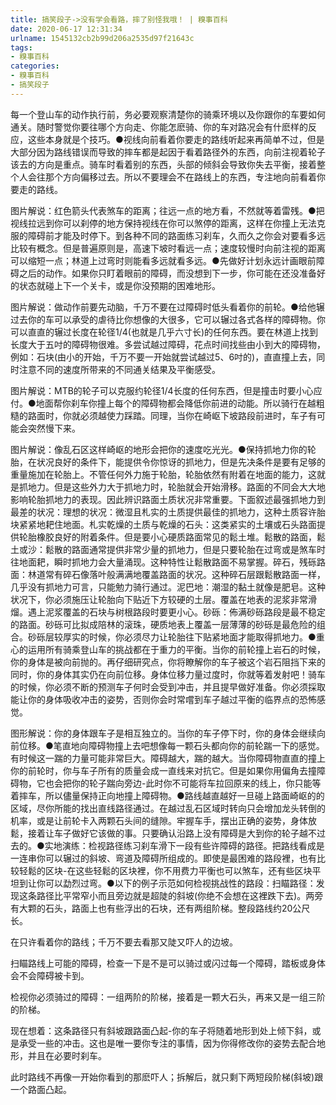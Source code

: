 ```yaml
---
title: 搞笑段子->没有学会看路，摔了别怪我哦！ | 糗事百科
date: 2020-06-17 12:31:34
urlname: 1545132cb2b99d206a2535d97f21643c
tags: 
- 糗事百科
categories:
- 糗事百科
- 搞笑段子
---
```

每一个登山车的动作执行前，务必要观察清楚你的骑乘环境以及你跟你的车要如何通关。随时警觉你要往哪个方向走、你能怎麽骑、你的车对路况会有什麽样的反应，这些本身就是个技巧。●视线向前看着你要走的路线听起来再简单不过，但是大部分因为路线错误而导致的摔车都是起因于看着路径外的东西，向前注视着轮子该去的方向是重点。骑车时看着别的东西，头部的倾斜会导致你失去平衡，接着整个人会往那个方向偏移过去。所以不要理会不在路线上的东西，专注地向前看着你要走的路线。

图片解说：红色箭头代表煞车的距离；往远一点的地方看，不然就等着雷残。●把视线拉远到你可以刹停的地方保持视线在你可以煞停的距离，这样在你撞上无法克服的障碍前才能及时停下。到各种不同的路面练习刹车，久而久之你会对要看多远比较有概念。但是普遍原则是，高速下坡时看远一点；速度较慢时向前注视的距离可以缩短一点；林道上过弯时则能看多远就看多远。●先做好计划永远计画眼前障碍之后的动作。如果你只盯着眼前的障碍，而没想到下一步，你可能在还没准备好的状态就碰上下一个关卡，或是你没预期的困难地形。

图片解说：做动作前要先动脑，千万不要在过障碍时低头看着你的前轮。●给他辗过去你的车可以承受的虐待比你想像的大很多，它可以辗过各式各样的障碍物。你可以直直的辗过长度在轮径1/4(也就是几乎六寸长)的任何东西。要在林道上找到长度大于五吋的障碍物很难。多尝试越过障碍，花点时间找些由小到大的障碍物，例如：石块(由小的开始，千万不要一开始就尝试越过5、6吋的)，直直撞上去，同时注意不同的速度所带来的不同通关结果及平衡感受。

图片解说：MTB的轮子可以克服约轮径1/4长度的任何东西，但是撞击时要小心应付。●地面帮你刹车你撞上每个的障碍物都会降低你前进的动能。所以骑行在越粗糙的路面时，你就必须越使力踩踏。同理，当你在崎岖下坡路段前进时，车子有可能会突然慢下来。

图片解说：像乱石区这样崎岖的地形会把你的速度吃光光。●保持抓地力你的轮胎，在状况良好的条件下，能提供令你惊讶的抓地力，但是先决条件是要有足够的重量施加在轮胎上。不管任何外力施于轮胎，轮胎依然有附着在地面的能力，这就是抓地力。但是这些外力大于抓地力时，轮胎就会开始滑移。路面的不同会大大地影响轮胎抓地力的表现。因此辨识路面土质状况非常重要。下面叙述最强抓地力到最差的状况：理想的状况：微湿且札实的土质提供最佳的抓地力，这种土质容许胎块紧紧地耙住地面。札实乾燥的土质与乾燥的石头：这类紧实的土壤或石头路面提供轮胎橡胶良好的附着条件。但是要小心硬质路面常见的鬆土堆。鬆散的路面，鬆土或沙：鬆散的路面通常提供非常少量的抓地力，但是只要轮胎在过弯或是煞车时往地面耙，瞬时抓地力会大量涌现。这种特性让鬆散路面不易掌握。碎石，残砾路面：林道常有碎石像落叶般满满地覆盖路面的状况。这种碎石层跟鬆散路面一样，几乎没有抓地力可言，只能勉力骑行通过。泥巴地：潮湿的黏土就像是肥皂。这种状况下，你必须施压让轮胎向下贴近下方较硬的土层。覆盖在地表的泥浆非常滑熘。遇上泥浆覆盖的石块与树根路段时要更小心。砂砾：佈满砂砾路段是最不稳定的路面。砂砾可比拟成陪林的滚珠，硬质地表上覆盖一层薄薄的砂砾是最危险的组合。砂砾层较厚实的时候，你必须尽力让轮胎往下贴紧地面才能取得抓地力。●重心的运用所有骑乘登山车的挑战都在于重力的平衡。当你的前轮撞上岩石的时候，你的身体是被向前抛的。再仔细研究点，你将瞭解你的车子被这个岩石阻挡下来的同时，你的身体其实仍在向前位移。身体位移力量过度时，你就等着发射吧！骑车的时候，你必须不断的预测车子何时会受到冲击，并且提早做好准备。你必须採取能让你的身体吸收冲击的姿势，否则你会时常嚐到车子越过平衡的临界点的恐怖感觉。

图形解说：你的身体跟车子是相互独立的。当你的车子停下时，你的身体会继续向前位移。●笔直地向障碍物撞上去吧想像每一颗石头都向你的前轮踹一下的感觉。有时候这一踹的力量可能非常巨大。障碍越大，踹的越大。当你障碍物直直的撞上你的前轮时，你与车子所有的质量会成一直线来对抗它。但是如果你用偏角去撞障碍物，它也会把你的轮子踹向旁边-此时你不可能将车拉回原来的线上，你只能等着摔车，所以儘量保持正向地撞上障碍物。●路线越直越好一旦碰上路面崎岖的的区域，尽你所能的找出直线路径通过。在越过乱石区域时转向只会增加龙头转倒的机率，或是让前轮卡入两颗石头间的缝隙。牢握车手，摆出正确的姿势，身体放鬆，接着让车子做好它该做的事。只要确认沿路上没有障碍是大到你的轮子越不过去的。●实地演练：检视路径练习刹车滑下一段有些许障碍的路径。把路线看成是一连串你可以辗过的斜坡、弯道及障碍所组成的。即使是最困难的路段裡，也有比较轻鬆的区块-在这些轻鬆的区块裡，你不用费力平衡也可以煞车，还有些区块平坦到让你可以勐烈过弯。●以下的例子示范如何检视挑战性的路段：扫瞄路径：发现这条路径比平常窄小而且旁边就是超陡的斜坡(你绝不会想在这裡跌下去)。两旁有大颗的石头，路面上也有些浮出的石块，还有两组阶梯。整段路线约20公尺长。

在只许看着你的路线；千万不要去看那又陡又吓人的边坡。

扫瞄路线上可能的障碍，检查一下是不是可以骑过或闪过每一个障碍，踏板或身体会不会障碍被卡到。

检视你必须骑过的障碍：一组两阶的阶梯，接着是一颗大石头，再来又是一组三阶的阶梯。

现在想着：这条路径只有斜坡跟路面凸起-你的车子将随着地形到处上倾下斜，或是承受一些的冲击。这也是唯一要你专注的事情，因为你得修改你的姿势去配合地形，并且在必要时刹车。

此时路线不再像一开始你看到的那麽吓人；拆解后，就只剩下两短段阶梯(斜坡)跟一个路面凸起。


